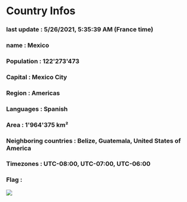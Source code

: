 # Country  Infos
### last update : 5/26/2021, 5:35:39 AM (France time)

### name : Mexico
### Population : 122'273'473
### Capital : Mexico City
### Region : Americas
### Languages : Spanish
### Area : 1'964'375 km²
### Neighboring countries : Belize, Guatemala, United States of America
### Timezones : UTC-08:00, UTC-07:00, UTC-06:00

### Flag :
![](https://restcountries.eu/data/mex.svg)